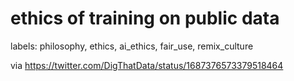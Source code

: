 # ethics of training on public data

labels: philosophy, ethics, ai_ethics, fair_use, remix_culture

via https://twitter.com/DigThatData/status/1687376573379518464

